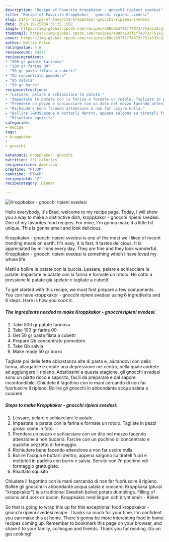 ```yaml
---
description: "Recipe of Favorite Kroppkakor - gnocchi ripieni svedesi"
title: "Recipe of Favorite Kroppkakor - gnocchi ripieni svedesi"
slug: 2141-recipe-of-favorite-kroppkakor-gnocchi-ripieni-svedesi
date: 2020-10-25T04:35:35.156Z
image: https://img-global.cpcdn.com/recipes/a88ca637f1f74073/751x532cq70/kroppkakor-gnocchi-ripieni-svedesi-recipe-main-photo.jpg
thumbnail: https://img-global.cpcdn.com/recipes/a88ca637f1f74073/751x532cq70/kroppkakor-gnocchi-ripieni-svedesi-recipe-main-photo.jpg
cover: https://img-global.cpcdn.com/recipes/a88ca637f1f74073/751x532cq70/kroppkakor-gnocchi-ripieni-svedesi-recipe-main-photo.jpg
author: Nettie Price
ratingvalue: 4.8
reviewcount: 24277
recipeingredient:
- "500 gr patate farinosa"
- "100 gr farina 00"
- "50 gr pasta filata a cubetti"
- "Qb concentrato pomodoro"
- "Qb salvia"
- "50 gr burro"
recipeinstructions:
- "Lessare, pelare e schiacciare le patate."
- "Impastate le patate con la farina e formate un rotolo. Tagliate in pezzi grossi come in foto."
- "Prendere un pezzo e schiacciare con un dito nel mezzo facendo attenzione a non bucarlo. Farcire con un pochino di concentrato e qualche pezzetto di formaggio."
- "Richiudere bene facendo attenzione a non far uscire nulla."
- "Bollire l&#39;acqua è buttarli dentro, appena salgono su tirateli fuori e metteteli in padella con burro e salvia. Servite con 7n pochino vdi formaggio grattugiato."
- "Risultato squisito"
categories:
- Recipe
tags:
- kroppkakor
- 
- gnocchi

katakunci: kroppkakor  gnocchi 
nutrition: 231 calories
recipecuisine: American
preptime: "PT33M"
cooktime: "PT46M"
recipeyield: "2"
recipecategory: Dinner

---
```



![Kroppkakor - gnocchi ripieni svedesi](https://img-global.cpcdn.com/recipes/a88ca637f1f74073/751x532cq70/kroppkakor-gnocchi-ripieni-svedesi-recipe-main-photo.jpg)

Hello everybody, it's Brad, welcome to my recipe page. Today, I will show you a way to make a distinctive dish, kroppkakor - gnocchi ripieni svedesi. One of my favorites food recipes. For mine, I'm gonna make it a little bit unique. This is gonna smell and look delicious.

Kroppkakor - gnocchi ripieni svedesi is one of the most well liked of recent trending meals on earth. It's easy, it is fast, it tastes delicious. It is appreciated by millions every day. They are fine and they look wonderful. Kroppkakor - gnocchi ripieni svedesi is something which I have loved my whole life.

Metti a bollire le patate con la buccia. Lessare, pelare e schiacciare le patate. Impastate le patate con la farina e formate un rotolo. Ho cotto a pressione le patate già spelate e tagliate a cubetti.


To get started with this recipe, we must first prepare a few components. You can have kroppkakor - gnocchi ripieni svedesi using 6 ingredients and 6 steps. Here is how you cook it.

<!--inarticleads1-->

##### The ingredients needed to make Kroppkakor - gnocchi ripieni svedesi:

1. Take 500 gr patate farinosa
1. Take 100 gr farina 00
1. Get 50 gr pasta filata a cubetti
1. Prepare Qb concentrato pomodoro
1. Take Qb salvia
1. Make ready 50 gr burro


Tagliate poi delle fette abbastanza alte di pasta e, aiutandovi con della farina, allargatele e create una depressione nel centro, nella quale andrete ad aggiungere il ripieno. Adattissimi a questa stagione, gli gnocchi svedesi sono un piatto ricco e saporito, facili da preparare e dal sapore inconfondibile. Chiudete il fagottino con le mani cercando di non far fuoriuscire il ripieno. Bollire gli gnocchi in abbondante acqua salata e cuocere. 

<!--inarticleads2-->

##### Steps to make Kroppkakor - gnocchi ripieni svedesi:

1. Lessare, pelare e schiacciare le patate.
1. Impastate le patate con la farina e formate un rotolo. Tagliate in pezzi grossi come in foto.
1. Prendere un pezzo e schiacciare con un dito nel mezzo facendo attenzione a non bucarlo. Farcire con un pochino di concentrato e qualche pezzetto di formaggio.
1. Richiudere bene facendo attenzione a non far uscire nulla.
1. Bollire l&#39;acqua è buttarli dentro, appena salgono su tirateli fuori e metteteli in padella con burro e salvia. Servite con 7n pochino vdi formaggio grattugiato.
1. Risultato squisito


Chiudete il fagottino con le mani cercando di non far fuoriuscire il ripieno. Bollire gli gnocchi in abbondante acqua salata e cuocere. Kroppkaka (plural &#34;kroppkakor&#34;) is a traditional Swedish boiled potato dumplings. Filling of onions and pork or bacon. Kroppkakor med lingon och brynt smör - Köket. 

So that is going to wrap this up for this exceptional food kroppkakor - gnocchi ripieni svedesi recipe. Thanks so much for your time. I'm confident you can make this at home. There's gonna be more interesting food in home recipes coming up. Remember to bookmark this page on your browser, and share it to your family, colleague and friends. Thank you for reading. Go on get cooking!

